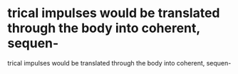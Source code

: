 # trical impulses would be translated through the body into coherent, sequen-

trical impulses would be translated through the body into coherent, sequen-